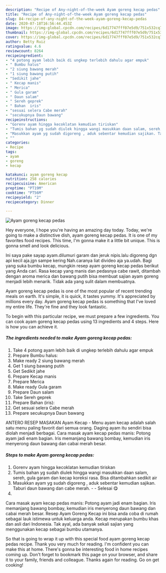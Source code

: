 ```yaml
---
description: "Recipe of Any-night-of-the-week Ayam goreng kecap pedas"
title: "Recipe of Any-night-of-the-week Ayam goreng kecap pedas"
slug: 84-recipe-of-any-night-of-the-week-ayam-goreng-kecap-pedas
date: 2020-07-18T16:56:44.453Z
image: https://img-global.cpcdn.com/recipes/6d17747fff07e5d9/751x532cq70/ayam-goreng-kecap-pedas-foto-resep-utama.jpg
thumbnail: https://img-global.cpcdn.com/recipes/6d17747fff07e5d9/751x532cq70/ayam-goreng-kecap-pedas-foto-resep-utama.jpg
cover: https://img-global.cpcdn.com/recipes/6d17747fff07e5d9/751x532cq70/ayam-goreng-kecap-pedas-foto-resep-utama.jpg
author: Betty Ruiz
ratingvalue: 4.6
reviewcount: 8264
recipeingredient:
- "4 potong ayam lebih baik di ungkep terlebih dahulu agar empuk"
- " Bumbu halus"
- "2 siung bawang merah"
- "1 siung bawang putih"
- "Sedikit jahe"
- " Kecap manis"
- " Merica"
- " Gula garam"
- " Daun salam"
- " Sereh geprek"
- " Bahan  iris"
- "sesuai selera Cabe merah"
- "secukupnya Daun bawang"
recipeinstructions:
- "Gorenv ayam hingga kecoklatan kemudian tiriskan"
- "Tumis bahan yg sudah diulek hingga wangi masukkan daan salam, sereh, gula garam dan kecap koreksi rasa. Bisa ditambahkan sedikit air"
- "Masukkan ayam yg sudah digoreng , aduk sebentar kemudian sajikan. Taburi daun bawang dan cabe merah.  Selesai 😋"
- ""
categories:
- Recipe
tags:
- ayam
- goreng
- kecap

katakunci: ayam goreng kecap 
nutrition: 258 calories
recipecuisine: American
preptime: "PT19M"
cooktime: "PT56M"
recipeyield: "2"
recipecategory: Dinner

---
```



![Ayam goreng kecap pedas](https://img-global.cpcdn.com/recipes/6d17747fff07e5d9/751x532cq70/ayam-goreng-kecap-pedas-foto-resep-utama.jpg)

Hey everyone, I hope you're having an amazing day today. Today, we're going to make a distinctive dish, ayam goreng kecap pedas. It is one of my favorites food recipes. This time, I'm gonna make it a little bit unique. This is gonna smell and look delicious.

Ini saya pake sayap ayam.dilumuri garam dan jeruk nipis.lalu digoreng dgn api kecil aja.jgn sampe kering Nah.caranya liat divideo aja ya.udah. Bagi yang suka bumbu kecap, mungkin resep ayam goreng kecap pedas berikut yang Anda cari. Rasa kecap yang manis dan pedasnya cabe rawit, ditambah dengan aroma merica dan bawang putih bisa membuat sajian ayam goreng menjadi lebih menarik. Tidak ada yang sulit dalam membuatnya.

Ayam goreng kecap pedas is one of the most popular of recent trending meals on earth. It's simple, it is quick, it tastes yummy. It's appreciated by millions every day. Ayam goreng kecap pedas is something that I've loved my entire life. They're fine and they look fantastic.


To begin with this particular recipe, we must prepare a few ingredients. You can cook ayam goreng kecap pedas using 13 ingredients and 4 steps. Here is how you can achieve it.

<!--inarticleads1-->

##### The ingredients needed to make Ayam goreng kecap pedas:

1. Take 4 potong ayam lebih baik di ungkep terlebih dahulu agar empuk
1. Prepare  Bumbu halus:
1. Make ready 2 siung bawang merah
1. Get 1 siung bawang putih
1. Get Sedikit jahe
1. Prepare  Kecap manis
1. Prepare  Merica
1. Make ready  Gula garam
1. Prepare  Daun salam
1. Take  Sereh geprek
1. Prepare  Bahan  (iris):
1. Get sesuai selera Cabe merah
1. Prepare secukupnya Daun bawang


ANTERO RESEP MASAKAN Ayam Kecap - Menu ayam kecap adalah salah satu menu paling favorit dari semua orang. Daging ayam itu sendiri bisa diolah menjadi berbagai. Cara masak ayam kecap pedas manis: Potong ayam jadi enam bagian. Iris memanjang bawang bombay, kemudian iris menyerong daun bawang dan cabai merah besar. 

<!--inarticleads2-->

##### Steps to make Ayam goreng kecap pedas:

1. Gorenv ayam hingga kecoklatan kemudian tiriskan
1. Tumis bahan yg sudah diulek hingga wangi masukkan daan salam, sereh, gula garam dan kecap koreksi rasa. Bisa ditambahkan sedikit air
1. Masukkan ayam yg sudah digoreng , aduk sebentar kemudian sajikan. Taburi daun bawang dan cabe merah. -  - Selesai 😋
1. 


Cara masak ayam kecap pedas manis: Potong ayam jadi enam bagian. Iris memanjang bawang bombay, kemudian iris menyerong daun bawang dan cabai merah besar. Resep Ayam Goreng Kecap ini bisa anda coba di rumah sebagai lauk istimewa untuk keluarga anda. Kecap merupakan bumbu khas dan asli dari Indonesia. Tak ayal, ada banyak sekali sajian yang menggunakan kecap sebagai bumbu utamanya. 

So that is going to wrap it up with this special food ayam goreng kecap pedas recipe. Thank you very much for reading. I'm confident you can make this at home. There's gonna be interesting food in home recipes coming up. Don't forget to bookmark this page on your browser, and share it to your family, friends and colleague. Thanks again for reading. Go on get cooking!

